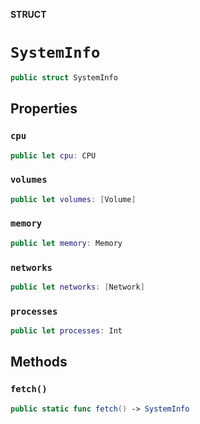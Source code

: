 **STRUCT**

# `SystemInfo`

```swift
public struct SystemInfo
```

## Properties
### `cpu`

```swift
public let cpu: CPU
```

### `volumes`

```swift
public let volumes: [Volume]
```

### `memory`

```swift
public let memory: Memory
```

### `networks`

```swift
public let networks: [Network]
```

### `processes`

```swift
public let processes: Int
```

## Methods
### `fetch()`

```swift
public static func fetch() -> SystemInfo
```
